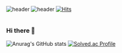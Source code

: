 ![header](https://capsule-render.vercel.app/api?type=Cylinder&color=FFDEAD&height=90&section=header)
![header](https://capsule-render.vercel.app/api?type=venom&color=FFDEAD&height=200&section=header&text=hyejin%20world!)
[![Hits](https://hits.seeyoufarm.com/api/count/incr/badge.svg?url=https%3A%2F%2Fgithub.com%2Fgpwls2&count_bg=%23FFE37E&title_bg=%23EDB601&icon=&icon_color=%23FFFFFF&title=hits&edge_flat=false)](https://hits.seeyoufarm.com)
#

### Hi there 👋

<!--
**gpwls2/gpwls2** is a ✨ _special_ ✨ repository because its `README.md` (this file) appears on your GitHub profile.

Here are some ideas to get you started:

- 🔭 I’m currently working on ...
- 🌱 I’m currently learning ...
- 👯 I’m looking to collaborate on ...
- 🤔 I’m looking for help with ...
- 💬 Ask me about ...
- 📫 How to reach me: ...
- 😄 Pronouns: ...
- ⚡ Fun fact: ...
-->

![Anurag's GitHub stats](https://github-readme-stats.vercel.app/api?username=gpwls2&show_icons=true&theme=dark)
[![Solved.ac Profile](http://mazassumnida.wtf/api/generate_badge?boj=gpwls2)](https://solved.ac/gpwls2)<br/>

